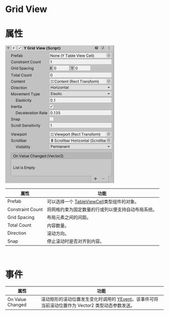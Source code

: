 # Grid View

# 属性
![Grid View](images/gridview.png)

|属性|功能|
|---|---|
|Prefab| 可以选择一个 [TableViewCell](table_view_cell.md)类型组件的对象。|
|Constraint Count|将网格约束为固定数量的行或列以便支持自动布局系统。|
|Grid Spacing|布局元素之间的间距。|
|Total Count|内容数量。|
|Direction|滚动方向。|
|Snap|停止滚动时是否对齐到内容。|

<br />

# 事件

|属性|功能|
|---|---|
|On Value Changed|滚动矩形的滚动位置发生变化时调用的 [YEvent](event2.md)。该事件可将当前滚动位置作为 Vector2 类型动态参数发送。|